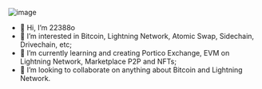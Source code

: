 ![image](https://user-images.githubusercontent.com/83122757/156430546-26b238d0-6f40-4a64-a8c4-f4274aa5dac9.png)


- 👋 Hi, I’m 22388o
- 👀 I’m interested in Bitcoin, Lightning Network, Atomic Swap, Sidechain, Drivechain, etc;
- 🌱 I’m currently learning and creating Portico Exchange, EVM on Lightning Network, Marketplace P2P and NFTs;
- 💞️ I’m looking to collaborate on anything about Bitcoin and Lightning Network.

<!---
22388o/dark-worf is a ✨ special ✨ repository because its `README.md` (this file) appears on your GitHub profile.
You can click the Preview link to take a look at your changes.
--->
